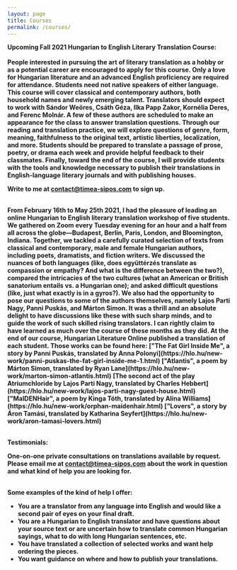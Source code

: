 ```yaml
---
layout: page
title: Courses
permalink: /courses/
---
```


<div stype="text-align:justify; text-justify:inter-word;">
<b> Upcoming Fall 2021 Hungarian to English Literary Translation Course: 
</div>
<br/>
  People interested in pursuing the art of literary translation as a hobby or as a potential career are encouraged to apply for this course. Only a love for     
  Hungarian literature and an advanced English proficiency are required for attendance. Students need not native speakers of either language. This course will cover 
  classical and contemporary authors, both household names and newly emerging talent. Translators should expect to work with Sándor Weöres, Csáth Géza, Ilka Papp 
  Zakor, Kornélia Deres, and Ferenc Molnár. A few of these authors are scheduled to make an appearance for the class to answer translation questions. Through our 
  reading and translation practice, we will explore questions of genre, form, meaning, faithfulness to the original text, artistic liberties, localization, and 
  more. Students should be prepared to translate a passage of prose, poetry, or drama each week and provide helpful feedback to their classmates. Finally, toward 
  the end of the course, I will provide students with the tools and knowledge necessary to publish their translations in English-language literary journals and with 
  publishing houses. 
</div>
<br/>
  
Write to me at <a href="mailto:contact@timea-sipos.com?subject=Course - Intro Hungarian English Literature">contact@timea-sipos.com</a> to sign up.
</div>
<br/>
  
<div stype="text-align:justify; text-justify:inter-word;">
  <b> From February 16th to May 25th 2021, I had the pleasure of leading an online Hungarian to English literary translation workshop of five students. We gathered 
    on Zoom every Tuesday evening for an hour and a half from all across the globe—Budapest, Berlin, Paris, London, and Bloomington, Indiana. Together, we tackled a 
    carefully curated selection of texts from classical and contemporary, male and female Hungarian authors, including poets, dramatists, and fiction writers. We 
    discussed the nuances of both languages (like, does együttérzés translate as compassion or empathy? And what is the difference between the two?), compared the 
    intricacies of the two cultures (what an American or British sanatorium entails vs. a Hungarian one); and asked difficult questions (like, just what exactly is 
    in a gyros?). We also had the opportunity to pose our questions to some of the authors themselves, namely Lajos Parti Nagy, Panni Puskás, and Márton Simon. It 
    was a thrill and an absolute delight to have discussions like these with such sharp minds, and to guide the work of such skilled rising translators. I can 
    rightly claim to have learned as much over the course of these months as they did. At the end of our course, Hungarian Literature Online published a translation 
    of each student. Those works can be found here: 
  ["The Fat Girl Inside Me", a story by Panni Puskás, translated by Anna Polonyi](https://hlo.hu/new-work/panni-puskas-the-fat-girl-inside-me-1.html)
  ["Atlantis", a poem by Márton Simon, translated by Ryan Lane](https://hlo.hu/new-work/marton-simon-atlantis.html)
  [The second act of the play Atriumchloride by Lajos Parti Nagy, translated by Charles Hebbert](https://hlo.hu/new-work/lajos-parti-nagy-guest-house.html)
  ["MaIDENHair", a poem by Kinga Tóth, translated by Alina Williams](https://hlo.hu/new-work/orphan-maidenhair.html)
  ["Lovers", a story by Áron Tamási, translated by Katharina Seyfert](https://hlo.hu/new-work/aron-tamasi-lovers.html)
  </div>
<br/>
  
  Testimonials:
  

<div stype="text-align:justify; text-justify:inter-word;">
<b>One-on-one private consultations</b> on translations available by request. 
  Please email me at <a href="mailto:contact@timea-sipos.com?subject=Private Consultation">contact@timea-sipos.com</a> about the work in question and what kind of help you are looking for.
</div>
<br/>

Some examples of the kind of help I offer:
- You are a translator from any language into English and would like a second pair of eyes  on your final draft.
- You are a Hungarian to English translator and have questions about your source text or are uncertain how to translate common Hungarian sayings, what to do with 
  long Hungarian sentences, etc.
- You have translated a collection of selected works and want help ordering the pieces.
- You want guidance on where and how to publish your translations.
